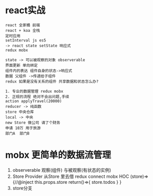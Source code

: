 # react实战

    react 全家桶 前端
    react + koa 全栈
    定时应用
    setInterval js es5
    -> react state setState 响应式
    redux mobx 

    state -> 可以被观察的对象 observerable
    界面更新 单向绑定
    组件内的表达 组件自身的状态->响应式
    数据 父组件 ->传递给子组件
    redux 如果是没有关系的组件 共享数据和状态怎么办?

    1. 专业的数据管理 redux mobx
    2. 正规的流程 绝对不会出问题,手续
    action applyTravel(20000)
    reducer -> 纯函数 
    store 中央仓库
    local -> 中央
    new Store 做公司 请了个财务
    申请 10万 用于旅游
    部门A  部门B

# mobx 更简单的数据流管理
1. observerable 观察(组件) 与被观察(有状态的实例)
2. Store Provider
    从Store 里去借 redux connect mobx 
    HOC
    (store)=>{//@inject
        this.props.store
        return()=>{
            store.todos
        }
    }
3. store分支

